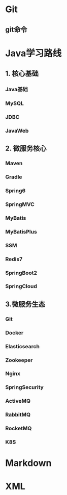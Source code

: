 # Git
## git命令


# Java学习路线
## 1. 核心基础
### Java基础
### MySQL
### JDBC
### JavaWeb

## 2. 微服务核心
### Maven
### Gradle
### Spring6
### SpringMVC
### MyBatis
### MyBatisPlus
### SSM
### Redis7
### SpringBoot2
### SpringCloud

## 3.微服务生态
### Git
### Docker
### Elasticsearch
### Zookeeper
### Nginx
### SpringSecurity
### ActiveMQ
### RabbitMQ
### RocketMQ
### K8S


# Markdown

# XML